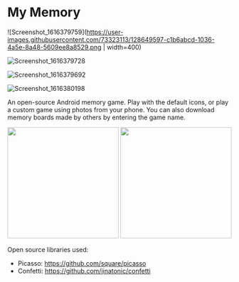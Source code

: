 # My Memory

![Screenshot_1616379759](https://user-images.githubusercontent.com/73323113/128649597-c1b6abcd-1036-4a5e-8a48-5609ee8a8529.png | width=400)

![Screenshot_1616379728](https://user-images.githubusercontent.com/73323113/128649602-8b41b331-0f4d-4150-9c36-13a6ae626047.png)

![Screenshot_1616379692](https://user-images.githubusercontent.com/73323113/128649611-25e5d5bd-400d-4568-8f81-c060066d71b6.png)

![Screenshot_1616380198](https://user-images.githubusercontent.com/73323113/128649630-303dd750-fa69-4286-b8ca-91591f959933.png)






An open-source Android memory game. Play with the default icons, or play a custom game using photos from your phone. You can also download memory boards made by others by entering the game name.

<p float="middle">
    <img width="250px" src='https://github.com/rpandey1234/MyMemory/blob/main/assets/customWinConfetti.png' />
    <img width="250px" src='https://github.com/rpandey1234/MyMemory/blob/main/assets/creationFlow.png' />
</p>

Open source libraries used:
- Picasso: https://github.com/square/picasso
- Confetti: https://github.com/jinatonic/confetti
